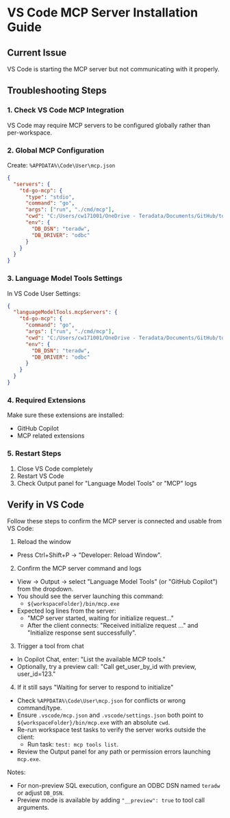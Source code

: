 # VS Code MCP Server Installation Guide

## Current Issue
VS Code is starting the MCP server but not communicating with it properly.

## Troubleshooting Steps

### 1. Check VS Code MCP Integration
VS Code may require MCP servers to be configured globally rather than per-workspace.

### 2. Global MCP Configuration
Create: `%APPDATA%\Code\User\mcp.json`
```json
{
  "servers": {
    "td-go-mcp": {
      "type": "stdio",
      "command": "go",
      "args": ["run", "./cmd/mcp"],
      "cwd": "C:/Users/cw171001/OneDrive - Teradata/Documents/GitHub/td_go_mcp/td_go_mcp",
      "env": {
        "DB_DSN": "teradw",
        "DB_DRIVER": "odbc"
      }
    }
  }
}
```

### 3. Language Model Tools Settings
In VS Code User Settings:
```json
{
  "languageModelTools.mcpServers": {
    "td-go-mcp": {
      "command": "go",
      "args": ["run", "./cmd/mcp"],
      "cwd": "C:/Users/cw171001/OneDrive - Teradata/Documents/GitHub/td_go_mcp/td_go_mcp",
      "env": {
        "DB_DSN": "teradw",
        "DB_DRIVER": "odbc"
      }
    }
  }
}
```

### 4. Required Extensions
Make sure these extensions are installed:
- GitHub Copilot
- MCP related extensions

### 5. Restart Steps
1. Close VS Code completely
2. Restart VS Code
3. Check Output panel for "Language Model Tools" or "MCP" logs

## Verify in VS Code

Follow these steps to confirm the MCP server is connected and usable from VS Code:

1) Reload the window
  - Press Ctrl+Shift+P → "Developer: Reload Window".

2) Confirm the MCP server command and logs
  - View → Output → select "Language Model Tools" (or "GitHub Copilot") from the dropdown.
  - You should see the server launching this command:
    - `${workspaceFolder}/bin/mcp.exe`
  - Expected log lines from the server:
    - "MCP server started, waiting for initialize request..."
    - After the client connects: "Received initialize request ..." and "Initialize response sent successfully".

3) Trigger a tool from chat
  - In Copilot Chat, enter: "List the available MCP tools."
  - Optionally, try a preview call: "Call get_user_by_id with preview, user_id=123."

4) If it still says "Waiting for server to respond to initialize"
  - Check `%APPDATA%\Code\User\mcp.json` for conflicts or wrong command/type.
  - Ensure `.vscode/mcp.json` and `.vscode/settings.json` both point to `${workspaceFolder}/bin/mcp.exe` with an absolute `cwd`.
  - Re-run workspace test tasks to verify the server works outside the client:
    - Run task: `test: mcp tools list`.
  - Review the Output panel for any path or permission errors launching `mcp.exe`.

Notes:
- For non-preview SQL execution, configure an ODBC DSN named `teradw` or adjust `DB_DSN`.
- Preview mode is available by adding `"__preview": true` to tool call arguments.
